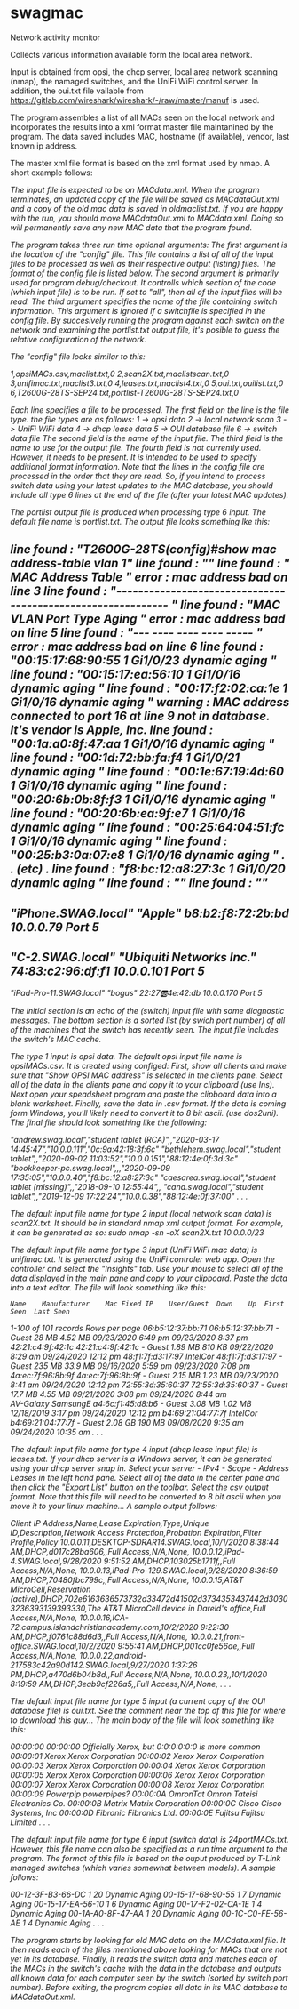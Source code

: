 # swagmac
Network activity monitor

Collects various information available form the local area network.

Input is obtained from opsi, the dhcp server, local area network scanning (nmap), the namaged switches, and the UniFi WiFi control server. In addition, the oui.txt file vailable from https://gitlab.com/wireshark/wireshark/-/raw/master/manuf is used.

The program assembles a list of all MACs seen on the local network and incorporates the results into a xml format master file maintanined by the program. The data saved includes MAC, hostname (if available), vendor, last known ip address.

The master xml file format is based on the xml format used by nmap. A short example follows:

<?xml version="1.0" encoding="UTF-8"?>
<nmaprun>
  <host>
    <address addr="10.0.0.111" addrtype="ipv4"/>
    <address addr="0c:9a:42:18:3f:6c" addrtype="mac" vendor="Fn-Link Technology Limited"/>
    <hostnames>
      <hostname name="andrew.swag.local" type="PTR"/>
    </hostnames>
  </host>
  <host>
    <address addr="10.0.0.151" addrtype="ipv4"/>
    <address addr="88:12:4e:0f:3d:3c" addrtype="mac" vendor="Qualcomm Inc."/>
    <hostnames>
      <hostname name="bethlehem.swag.local" type="PTR"/>
    </hostnames>
  </host>
  <host>
    <address addr="10.0.0.40" addrtype="ipv4"/>
    <address addr="f8:bc:12:a8:27:3c" addrtype="mac" vendor="Dell"/>
    <hostnames>
      <hostname name="bookkeeper-pc.SWAG.local" type="PTR"/>
    </hostnames>
  </host>
</nmaprun>

The input file is expected to be on MACdata.xml. When the program terminates, an updated copy of the file will be saved as MACdataOut.xml and a copy of the old mac data is saved in oldmaclist.txt. If you are happy with the run, you should move MACdataOut.xml to MACdata.xml. Doing so will permanently save any new MAC data that the program found.

The program takes three run time optional arguments:
The first argument is the location of the "config" file. This file contains a list of all of the input files to be processed as well as their respective output (listing) files. The format of the config file is listed below.
The second argument is primarily used for program debug/checkout. It controlls which section of the code (which input file) is to be run. If set to "all", then all of the input files will be read.
The third argument specifies the name of the file containing switch information. This argument is ignored if a switchfile is specified in the config file. By succesively running the program against each switch on the network and examining the portlist.txt output file, it's posible to guess the relative configuration of the network.

The "config" file looks similar to this:

1,opsiMACs.csv,maclist.txt,0
2,scan2X.txt,maclistscan.txt,0
3,unifimac.txt,maclist3.txt,0
4,leases.txt,maclist4.txt,0
5,oui.txt,ouilist.txt,0
6,T2600G-28TS-SEP24.txt,portlist-T2600G-28TS-SEP24.txt,0

Each line specifies a file to be processed. The first field on the line is the file type. the file types are as follows:
1 -> opsi data
2 -> local network scan
3 -> UniFi WiFi data
4 -> dhcp lease data
5 -> OUI database file
6 -> switch data file
The second field is the name of the input file. The third field is the name to use for the output file. The fourth field is not currently used. However, it needs to be present. It is intended to be used to specify additional format information.
Note that the lines in the config file are processed in the order that they are read. So, if you intend to process switch data using your latest updates to the MAC database, you should include all type 6 lines at the end of the file (after your latest MAC updates).


The portlist output file is produced when processing type 6 input. The default file name is portlist.txt. The output file looks something lke this:

 line found : "T2600G-28TS(config)#show mac address-table vlan 1"
 line found : ""
 line found : "                    MAC Address Table                    "
 error : mac address bad on line 3
 line found : "------------------------------------------------------------  "
 line found : "MAC                VLAN    Port     Type            Aging    "
 error : mac address bad on line 5
 line found : "---                ----    ----     ----            -----    "
 error : mac address bad on line 6
 line found : "00:15:17:68:90:55  1       Gi1/0/23 dynamic         aging    "
 line found : "00:15:17:ea:56:10  1       Gi1/0/16 dynamic         aging    "
 line found : "00:17:f2:02:ca:1e  1       Gi1/0/16 dynamic         aging    "
 warning : MAC address connected to port 16 at line 9 not in database. It's vendor is Apple, Inc.
 line found : "00:1a:a0:8f:47:aa  1       Gi1/0/16 dynamic         aging    "
 line found : "00:1d:72:bb:fa:f4  1       Gi1/0/21 dynamic         aging    "
 line found : "00:1e:67:19:4d:60  1       Gi1/0/16 dynamic         aging    "
 line found : "00:20:6b:0b:8f:f3  1       Gi1/0/16 dynamic         aging    "
 line found : "00:20:6b:ea:9f:e7  1       Gi1/0/16 dynamic         aging    "
 line found : "00:25:64:04:51:fc  1       Gi1/0/16 dynamic         aging    "
 line found : "00:25:b3:0a:07:e8  1       Gi1/0/16 dynamic         aging    "
.
. (etc)
.
 line found : "f8:bc:12:a8:27:3c  1       Gi1/0/20 dynamic         aging    "
 line found : ""
 line found : ""
-----------------------
"iPhone.SWAG.local"
"Apple"
b8:b2:f8:72:2b:bd
10.0.0.79
Port 5
-----------------------
"C-2.SWAG.local"
"Ubiquiti Networks Inc."
74:83:c2:96:df:f1
10.0.0.101
Port 5
-----------------------
"iPad-Pro-11.SWAG.local"
"bogus"
22:27:ab:4e:42:db
10.0.0.170
Port 5


The initial section is an echo of the (switch) input file with some diagnostic messages. The bottom section is a sorted list (by swich port number) of all of the machines that the switch has recently seen. The input file includes the switch's MAC cache.

The type 1 input is opsi data. The default opsi input file name is opsiMACs.csv. It is created using configed: First, show all clients and make sure that "Show OPSI MAC address" is selected in the clients pane. Select all of the data in the clients pane and copy it to your clipboard (use <ctrl>Ins). Next open your speadsheet program and paste the clipboard data into a blank worksheet. Finally, save the data in .csv format. If the data is coming form Windows, you'll likely need to convert it to 8 bit ascii. (use dos2uni). The final file should look something like the following:

"andrew.swag.local","student tablet (RCA)",,"2020-03-17 14:45:47","10.0.0.111","0c:9a:42:18:3f:6c"
"bethlehem.swag.local","student tablet",,"2020-09-02 11:03:52","10.0.0.151","88:12:4e:0f:3d:3c"
"bookkeeper-pc.swag.local",,,"2020-09-09 17:35:05","10.0.0.40","f8:bc:12:a8:27:3c"
"caesarea.swag.local","student tablet (missing)",,"2018-09-10 12:55:44",,
"cana.swag.local","student tablet",,"2019-12-09 17:22:24","10.0.0.38","88:12:4e:0f:37:00"
.
.
.


The default input file name for type 2 input (local network scan data) is scan2X.txt. It should be in standard nmap xml output format. For example, it can be generated as so: sudo nmap -sn -oX scan2X.txt 10.0.0.0/23


The default input file name for type 3 input (UniFi WiFi mac data) is unifimac.txt. It is generated using the UniFi controler web app. Open the controller and select the "Insights" tab. Use your mouse to select all of the data displayed in the main pane and copy to your clipboard. Paste the data into a text editor. The file will look something like this:


	Name	Manufacturer	Mac	Fixed IP	User/Guest	Down	Up	First Seen	Last Seen	
1-100 of 101 records
Rows per page
	06:b5:12:37:bb:71		06:b5:12:37:bb:71	-	Guest	28 MB	4.52 MB	09/23/2020 6:49 pm	09/23/2020 8:37 pm	
	42:21:c4:9f:42:1c		42:21:c4:9f:42:1c	-	Guest	1.89 MB	810 KB	09/22/2020 8:29 am	09/24/2020 12:12 pm	
	48:f1:7f:d3:17:97	IntelCor	48:f1:7f:d3:17:97	-	Guest	235 MB	33.9 MB	09/16/2020 5:59 pm	09/23/2020 7:08 pm	
	4a:ec:7f:96:8b:9f		4a:ec:7f:96:8b:9f	-	Guest	2.15 MB	1.23 MB	09/23/2020 8:41 am	09/24/2020 12:12 pm	
	72:55:3d:35:60:37		72:55:3d:35:60:37	-	Guest	17.7 MB	4.55 MB	09/21/2020 3:08 pm	09/24/2020 8:44 am	
	AV-Galaxy	SamsungE	a4:6c:f1:45:d8:b6	-	Guest	3.08 MB	1.02 MB	12/18/2019 3:17 pm	09/24/2020 12:12 pm	
	b4:69:21:04:77:7f	IntelCor	b4:69:21:04:77:7f	-	Guest	2.08 GB	190 MB	09/08/2020 9:35 am	09/24/2020 10:35 am	
.
.
.


The default input file name for type 4 input (dhcp lease input file) is leases.txt. If your dhcp server is a Windows server, it can be generated using your dhcp server snap in. Select your server - IPv4 - Scope - Address Leases in the left hand pane. Select all of the data in the center pane and then click the "Export List" button on the toolbar. Select the csv output format. Note that this file will need to be converted to 8 bit ascii when you move it to your linux machine...   A sample output follows:


Client IP Address,Name,Lease Expiration,Type,Unique ID,Description,Network Access Protection,Probation Expiration,Filter Profile,Policy
10.0.0.11,DESKTOP-SDRAR14.SWAG.local,10/1/2020 8:38:44 AM,DHCP,d017c28ba606,,Full Access,N/A,None,
10.0.0.12,iPad-4.SWAG.local,9/28/2020 9:51:52 AM,DHCP,103025b1711f,,Full Access,N/A,None,
10.0.0.13,iPad-Pro-129.SWAG.local,9/28/2020 8:36:59 AM,DHCP,70480fbc799c,,Full Access,N/A,None,
10.0.0.15,AT&T MicroCell,Reservation (active),DHCP,702e6163636573732d33472d41502d3734353437442d30303236393139393330,The AT&T MicroCell device in Dareld's office,Full Access,N/A,None,
10.0.0.16,ICA-72.campus.islandchristianacademy.com,10/2/2020 9:22:30 AM,DHCP,f0761c88d6d3,,Full Access,N/A,None,
10.0.0.21,front-office.SWAG.local,10/2/2020 9:55:41 AM,DHCP,001cc0fe56ae,,Full Access,N/A,None,
10.0.0.22,android-217583c42a90d142.SWAG.local,9/27/2020 1:37:26 PM,DHCP,a470d6b04b8d,,Full Access,N/A,None,
10.0.0.23,,10/1/2020 8:19:59 AM,DHCP,3eab9cf226a5,,Full Access,N/A,None,
.
.
.

The default input file name for type 5 input (a current copy of the OUI database file) is oui.txt. See the comment near the top of this file for where to download this guy...
The main body of the file will look something like this:

00:00:00	00:00:00	Officially Xerox, but 0:0:0:0:0:0 is more common
00:00:01	Xerox	Xerox Corporation
00:00:02	Xerox	Xerox Corporation
00:00:03	Xerox	Xerox Corporation
00:00:04	Xerox	Xerox Corporation
00:00:05	Xerox	Xerox Corporation
00:00:06	Xerox	Xerox Corporation
00:00:07	Xerox	Xerox Corporation
00:00:08	Xerox	Xerox Corporation
00:00:09	Powerpip	powerpipes?
00:00:0A	OmronTat	Omron Tateisi Electronics Co.
00:00:0B	Matrix	Matrix Corporation
00:00:0C	Cisco	Cisco Systems, Inc
00:00:0D	Fibronic	Fibronics Ltd.
00:00:0E	Fujitsu	Fujitsu Limited
.
.
.


The default input file name for type 6 input (switch data) is 24portMACs.txt. However, this file name can also be specified as a run time argument to the program. The format of this file is based on the ouput produced by T-Link managed switches (which varies somewhat between models). A sample follows:


00-12-3F-B3-66-DC	1	20	Dynamic	Aging
00-15-17-68-90-55	1	7	Dynamic	Aging
00-15-17-EA-56-10	1	6	Dynamic	Aging
00-17-F2-02-CA-1E	1	4	Dynamic	Aging
00-1A-A0-8F-47-AA	1	20	Dynamic	Aging
00-1C-C0-FE-56-AE	1	4	Dynamic	Aging
.
.
.


The program starts by looking for old MAC data on the MACdata.xml file. It then reads each of the files mentioned above looking for MACs that are not yet in its database. Finally, it reads the switch data and matches each of the MACs in the switch's cache with the data in the database and outputs all known data for each computer seen by the switch (sorted by switch port number). Before exiting, the program copies all data in its MAC database to MACdataOut.xml.




